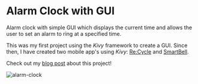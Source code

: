 # Alarm Clock with GUI
Alarm clock with simple GUI which displays the current time and allows the user to set an alarm to ring at a specified time.

This was my first project using the _Kivy_ framework to create a GUI. Since then, I have created two mobile app's using _Kivy_: [Re:Cycle](https://github.com/orlandoalexander/recycle-mobile-app/blob/main/application.py) and [SmartBell](https://github.com/orlandoalexander/ComputerScience-NEA-App).

Check out my [blog post](https://wordpress.com/post/orlandoalexander.wordpress.com/151) about this project!

![alarm-clock](https://user-images.githubusercontent.com/67097862/162100819-0874927d-0ea2-47a6-86d0-433d767c260a.gif)
